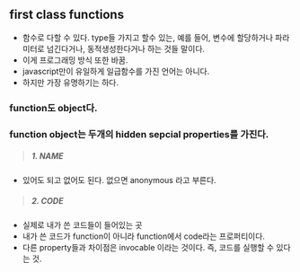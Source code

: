 ## first class functions

- 함수로 다할 수 있다. type들 가지고 할수 있는, 예를 들어, 변수에 할당하거나 파라미터로 넘긴다거나, 동적생성한다거나 하는 것들 말이다.
- 이게 프로그래밍 방식 또한 바꿈.
- javascript만이 유일하게 일급함수를 가진 언어는 아니다.
- 하지만 가장 유명하기는 하다.

### function도 object다.

### function object는 두개의 hidden sepcial properties를 가진다.

> ##### 1. NAME

- 있어도 되고 없어도 된다. 없으면 anonymous 라고 부른다.

> ##### 2. CODE

- 실제로 내가 쓴 코드들이 들어있는 곳
- 내가 쓴 코드가 function이 아니라 function에서 code라는 프로퍼티이다.
- 다른 property들과 차이점은 invocable 이라는 것이다. 즉, 코드를 실행할 수 있다는 것.
